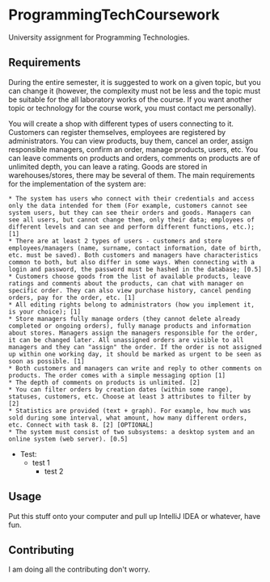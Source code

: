 # ProgrammingTechCoursework
University assignment for Programming Technologies.

## Requirements

During the entire semester, it is suggested to work on a given topic, but you can change it (however, the complexity must not be less and the topic must be suitable for the all laboratory works of the course. If you want another topic or technology for the course work, you must contact me personally).

You will create a shop with different types of users connecting to it. Customers can register themselves, employees are registered by administrators. You can view products, buy them, cancel an order, assign responsible managers, confirm an order, manage products, users, etc. You can leave comments on products and orders, comments on products are of unlimited depth, you can leave a rating. Goods are stored in warehouses/stores, there may be several of them. The main requirements for the implementation of the system are:

    * The system has users who connect with their credentials and access only the data intended for them (For example, customers cannot see system users, but they can see their orders and goods. Managers can see all users, but cannot change them, only their data; employees of different levels and can see and perform different functions, etc.); [1]
    * There are at least 2 types of users - customers and store employees/managers (name, surname, contact information, date of birth, etc. must be saved). Both customers and managers have characteristics common to both, but also differ in some ways. When connecting with a login and password, the password must be hashed in the database; [0.5]
    * Customers choose goods from the list of available products, leave ratings and comments about the products, can chat with manager on specific order. They can also view purchase history, cancel pending orders, pay for the order, etc. [1]
    * All editing rights belong to administrators (how you implement it, is your choice); [1]
    * Store managers fully manage orders (they cannot delete already completed or ongoing orders), fully manage products and information about stores. Managers assign the managers responsible for the order, it can be changed later. All unassigned orders are visible to all managers and they can "assign" the order. If the order is not assigned up within one working day, it should be marked as urgent to be seen as soon as possible. [1]
    * Both customers and managers can write and reply to other comments on products. The order comes with a simple messaging option [1]
    * The depth of comments on products is unlimited. [2]
    * You can filter orders by creation dates (within some range), statuses, customers, etc. Choose at least 3 attributes to filter by [2]
    * Statistics are provided (text + graph). For example, how much was sold during some interval, what amount, how many different orders, etc. Connect with task 8. [2] [OPTIONAL]
    * The system must consist of two subsystems: a desktop system and an online system (web server). [0.5]

* Test:
  - test 1
    - test 2

## Usage

Put this stuff onto your computer and pull up IntelliJ IDEA or whatever, have fun.

## Contributing

I am doing all the contributing don't worry.
